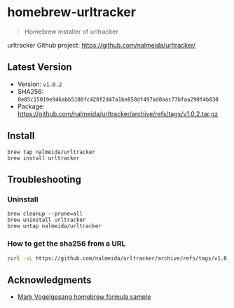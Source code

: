 # homebrew-urltracker

> Homebrew installer of urltracker

urltracker Github project: https://github.com/nalmeida/urltracker/

## Latest Version

* Version: `v1.0.2`
* SHA256: `0e85c15019e946abb5100fc420f2d47a1be858df497ad8aac77bfaa290f4b830`
* Package: https://github.com/nalmeida/urltracker/archive/refs/tags/v1.0.2.tar.gz

## Install

```
brew tap nalmeida/urltracker
brew install urltracker
```

## Troubleshooting

### Uninstall

```
brew cleanup --prune=all
brew uninstall urltracker
brew untap nalmeida/urltracker
```

### How to get the sha256 from a URL

```bash
curl -sL https://github.com/nalmeida/urltracker/archive/refs/tags/v1.0.1.tar.gz | sha256
```

## Acknowledgments

* [Mark Vogelgesang homebrew formula sample](https://github.com/mvogelgesang/homebrew-tiny-sh-example)
